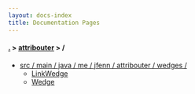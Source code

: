 ```yaml
---
layout: docs-index
title: Documentation Pages
---
```

#### [.](./../index) > [attribouter](./index) > **/**

- [src / main / java / me / jfenn / attribouter / wedges /](src/main/java/me/jfenn/attribouter/wedges)
	- [LinkWedge](src/main/java/me/jfenn/attribouter/wedges/LinkWedge)
	- [Wedge](src/main/java/me/jfenn/attribouter/wedges/Wedge)
